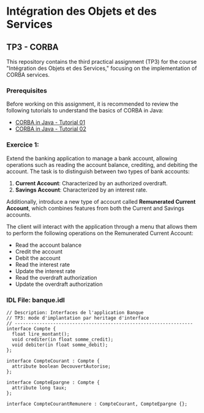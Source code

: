 # Intégration des Objets et des Services
## TP3 - CORBA

This repository contains the third practical assignment (TP3) for the course "Intégration des Objets et des Services," focusing on the implementation of CORBA services.

### Prerequisites

Before working on this assignment, it is recommended to review the following tutorials to understand the basics of CORBA in Java:

- [CORBA in Java - Tutorial 01](https://github.com/khaouitiabdelhakim/Corba-In-Java-Tutorial-01)
- [CORBA in Java - Tutorial 02](https://github.com/khaouitiabdelhakim/Corba-In-Java-Tutorial-02)

### Exercice 1:

Extend the banking application to manage a bank account, allowing operations such as reading the account balance, crediting, and debiting the account. The task is to distinguish between two types of bank accounts:

1. **Current Account**: Characterized by an authorized overdraft.
2. **Savings Account**: Characterized by an interest rate.

Additionally, introduce a new type of account called **Remunerated Current Account**, which combines features from both the Current and Savings accounts.

The client will interact with the application through a menu that allows them to perform the following operations on the Remunerated Current Account:

- Read the account balance
- Credit the account
- Debit the account
- Read the interest rate
- Update the interest rate
- Read the overdraft authorization
- Update the overdraft authorization

### IDL File: banque.idl

```idl
// Description: Interfaces de l'application Banque
// TP3: mode d'implantation par heritage d'interface
// -----------------------------------------------------------------
interface Compte {
  float lire_montant();
  void crediter(in float somme_credit);
  void debiter(in float somme_debit);
};

interface CompteCourant : Compte {
  attribute boolean DecouvertAutorise;
};

interface CompteEpargne : Compte {
  attribute long taux;
};

interface CompteCourantRemunere : CompteCourant, CompteEpargne {};
```
